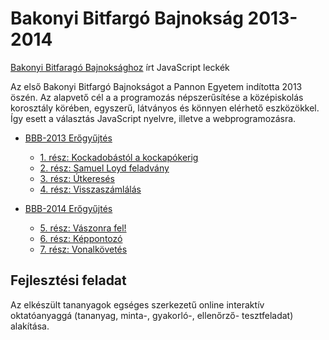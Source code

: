 # Bakonyi Bitfargó Bajnokság 2013-2014
[Bakonyi Bitfaragó Bajnoksághoz](https://verseny.mik.uni-pannon.hu/) írt JavaScript leckék

Az első Bakonyi Bitfargó Bajnokságot a Pannon Egyetem indította 2013 öszén. Az alapvető cél a a programozás népszerűsítése a középiskolás korosztály körében, egyszerű, látványos és könnyen elérhető eszközökkel. Így esett a választás JavaScript nyelvre, illetve a webprogramozásra.

* [BBB-2013 Erőgyűjtés](https://verseny2013.mik.uni-pannon.hu/index.php/bemelegites-menu-2013.html)
  * [1. rész: Kockadobástól a kockapókerig](https://verseny2013.mik.uni-pannon.hu/jsverseny/jscourse/index.php)
  * [2. rész: Samuel Loyd feladvány](https://verseny2013.mik.uni-pannon.hu/jsverseny/jscourse/js2.php)
  * [3. rész: Útkeresés](https://verseny2013.mik.uni-pannon.hu/jsverseny/jscourse/js3.php)
  * [4. rész: Visszaszámlálás](https://verseny2013.mik.uni-pannon.hu/jsverseny/jscourse/js4.php)
  
* [BBB-2014 Erőgyűjtés](https://verseny2014.mik.uni-pannon.hu/index.php?option=com_content&view=article&id=126&Itemid=420)
  * [5. rész: Vászonra fel!](https://verseny2014.mik.uni-pannon.hu/jsverseny2014/js5.php)
  * [6. rész: Képpontozó](https://verseny2014.mik.uni-pannon.hu/jsverseny2014/js6.php)
  * [7. rész: Vonalkövetés](https://verseny2014.mik.uni-pannon.hu/jsverseny2014/js7.php)
  
## Fejlesztési feladat

Az elkészült tananyagok egséges szerkezetű online interaktív oktatóanyaggá (tananyag, minta-, gyakorló-, ellenőrző- tesztfeladat) alakítása.


